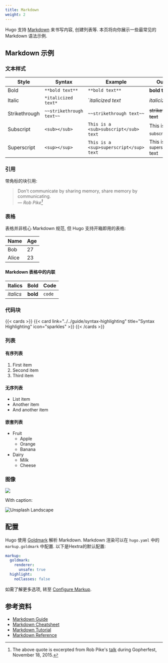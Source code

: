 ```yaml
---
title: Markdown
weight: 2
---
```


Hugo 支持 [Markdown](https://en.wikipedia.org/wiki/Markdown) 来书写内容, 创建列表等. 本页将向你展示一些最常见的 Markdown 语法示例.

<!--more-->

## Markdown 示例

### 文本样式

| Style   | Syntax     | Example   | Output   |
| --------  | -------- | ------ | ------ |
| Bold | `**bold text**` | `**bold text**` | **bold text** |
| Italic | `*italicized text*` | `*italicized text* | *italicized text* |
| Strikethrough | `~~strikethrough text~~` | `~~strikethrough text~~` | ~~strikethrough text~~ |
| Subscript | `<sub></sub>` | `This is a <sub>subscript</sub> text` | This is a <sub>subscript</sub> text |
| Superscript | `<sup></sup>` | `This is a <sup>superscript</sup> text` | This is a <sup>superscript</sup> text |

### 引用

带角标的块引用: 

> Don't communicate by sharing memory, share memory by communicating.<br>
> — <cite>Rob Pike[^1]</cite>

[^1]: The above quote is excerpted from Rob Pike's [talk](https://www.youtube.com/watch?v=PAAkCSZUG1c) during Gopherfest, November 18, 2015.

### 表格

表格并非核心 Markdown 规范, 但 Hugo 支持开箱即用的表格: 

   Name | Age
--------|------
    Bob | 27
  Alice | 23

#### Markdown 表格中的内联

| Italics   | Bold     | Code   |
| --------  | -------- | ------ |
| *italics* | **bold** | `code` |

### 代码块

{{< cards >}}
  {{< card link="../../guide/syntax-highlighting" title="Syntax Highlighting" icon="sparkles" >}}
{{< /cards >}}

### 列表

#### 有序列表

1. First item
2. Second item
3. Third item

#### 无序列表

* List item
* Another item
* And another item

#### 嵌套列表

* Fruit
  * Apple
  * Orange
  * Banana
* Dairy
  * Milk
  * Cheese

### 图像

![](https://source.unsplash.com/featured/800x600?landscape)

With caption:

![](https://source.unsplash.com/featured/800x600?landscape "Unsplash Landscape")

## 配置

Hugo 使用 [Goldmark](https://github.com/yuin/goldmark) 解析 Markdown.
Markdown 渲染可以在 `hugo.yaml` 中的 `markup.goldmark` 中配置.
以下是Hextra的默认配置: 

```yaml {filename="hugo.yaml"}
markup:
  goldmark:
    renderer:
      unsafe: true
  highlight:
    noClasses: false
```

如需了解更多选项, 转至 [Configure Markup](https://gohugo.io/getting-started/configuration-markup/).

## 参考资料

* [Markdown Guide](https://www.markdownguide.org/)
* [Markdown Cheatsheet](https://github.com/adam-p/markdown-here/wiki/Markdown-Cheatsheet)
* [Markdown Tutorial](https://www.markdowntutorial.com/)
* [Markdown Reference](https://commonmark.org/help/)
